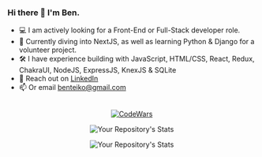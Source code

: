 ### Hi there 👋  I'm Ben.

- 💻 I am actively looking for a Front-End or Full-Stack developer role.
- 🌱 Currently diving into NextJS, as well as learning Python & Django for a volunteer project.
- 🛠️ I have experience building with JavaScript, HTML/CSS, React, Redux, ChakraUI, NodeJS, ExpressJS, KnexJS & SQLite
- 🤝 Reach out on [LinkedIn](https://www.linkedin.com/in/ben-teiko-marrett/)
- 📫 Or email [benteiko@gmail.com](benteiko@gmail.com)
<br/><br/>
<div style="text-align: center;">
 
[![CodeWars](https://www.codewars.com/users/BenTeiko/badges/large) ](https://www.codewars.com/users/BenTeiko)

![Your Repository's Stats](https://github-readme-stats.vercel.app/api?username=ben-marrett&show_icons=true)

![Your Repository's Stats](https://github-readme-stats.vercel.app/api/top-langs/?username=ben-marrett&theme=blue-green)

</div>

 <!-- 🤔 I’m looking for help with  -->

